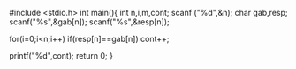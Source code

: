 #include <stdio.h>
int main(){
int n,i,m,cont;
 scanf ("%d",&n);
 char gab,resp;
 scanf("%s",&gab[n]);
 scanf("%s",&resp[n]);
  
  for(i=0;i<n;i++)
  	if(resp[n]==gab[n])
  		cont++;

  printf("%d",cont);
 return 0;
}  	
